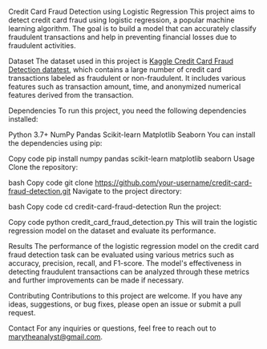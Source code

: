 Credit Card Fraud Detection using Logistic Regression
This project aims to detect credit card fraud using logistic regression, a popular machine learning algorithm. The goal is to build a model that can accurately classify fraudulent transactions and help in preventing financial losses due to fraudulent activities.

Dataset
The dataset used in this project is [Kaggle Credit Card Fraud Detection datatest](https://www.kaggle.com/datasets/mlg-ulb/creditcardfraud), which contains a large number of credit card transactions labeled as fraudulent or non-fraudulent. It includes various features such as transaction amount, time, and anonymized numerical features derived from the transaction.

Dependencies
To run this project, you need the following dependencies installed:

Python 3.7+
NumPy
Pandas
Scikit-learn
Matplotlib
Seaborn
You can install the dependencies using pip:

Copy code
pip install numpy pandas scikit-learn matplotlib seaborn
Usage
Clone the repository:

bash
Copy code
git clone https://github.com/your-username/credit-card-fraud-detection.git
Navigate to the project directory:

bash
Copy code
cd credit-card-fraud-detection
Run the project:

Copy code
python credit_card_fraud_detection.py
This will train the logistic regression model on the dataset and evaluate its performance.

Results
The performance of the logistic regression model on the credit card fraud detection task can be evaluated using various metrics such as accuracy, precision, recall, and F1-score. The model's effectiveness in detecting fraudulent transactions can be analyzed through these metrics and further improvements can be made if necessary.

Contributing
Contributions to this project are welcome. If you have any ideas, suggestions, or bug fixes, please open an issue or submit a pull request.

Contact
For any inquiries or questions, feel free to reach out to marytheanalyst@gmail.com.

